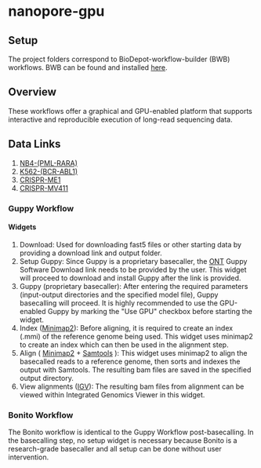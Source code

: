 # nanopore-gpu

## Setup
The project folders correspond to BioDepot-workflow-builder (BWB) workflows. BWB can be found and installed [here](https://github.com/BioDepot/BioDepot-workflow-builder).

## Overview
These workflows offer a graphical and GPU-enabled platform that supports interactive and reproducible execution of long-read sequencing data. 

## Data Links
<ol>
  <li><a href="https://drive.google.com/drive/folders/1wTqwhGsnJx77z4i0yQ40rsSUqgFfN7FB?usp=sharing">NB4-(PML-RARA) </a></li>
  <li><a href="https://drive.google.com/drive/folders/1Tq2qCmbtqCCEcN9xQ4xU-5c50dpOXtcg?usp=sharing">K562-(BCR-ABL1) </a></li>
  <li><a href="https://drive.google.com/drive/folders/1S0HvJcPCKpivUGMyVRq91WQhCUA9WY40?usp=sharing">CRISPR-ME1</a></li>
  <li><a href="https://drive.google.com/drive/folders/18jBPVRAtFLOcLcoN-j_y2OYT4jUjdsJF?usp=sharing">CRISPR-MV411</a></li>
</ol>

### Guppy Workflow
#### Widgets
<ol>
  <li>Download: Used for downloading fast5 files or other starting data by providing a download link and output folder.</li> 
  <li>Setup Guppy: Since Guppy is a proprietary basecaller, the <a href="https://nanoporetech.com/">ONT</a> Guppy Software Download link needs to be provided by the user. This widget will proceed to download and install Guppy after the link is provided.</li> 
  <li>Guppy (proprietary basecaller): After entering the required parameters (input-output directories and the specified model file), Guppy basecalling will proceed. It is highly recommended to use the GPU-enabled Guppy by marking the "Use GPU" checkbox before starting the widget.</li>
  <li>Index (<a href="https://github.com/lh3/minimap2">Minimap2</a>): Before aligning, it is required to create an index (.mmi) of the reference genome being used. This widget uses minimap2 to create an index which can then be used in the alignment step.</li>
  <li>Align ( <a href="https://github.com/lh3/minimap2">Minimap2</a> + <a href="http://www.htslib.org/">Samtools</a> ): This widget uses minimap2 to align the basecalled reads to a reference genome, then sorts and indexes the output with Samtools. The resulting bam files are saved in the specified output directory.</li>
  <li>View alignments (<a href="https://software.broadinstitute.org/software/igv/">IGV</a>): The resulting bam files from alignment can be viewed within Integrated Genomics Viewer in this widget.</li>
</ol>

### Bonito Workflow
The Bonito workflow is identical to the Guppy Workflow post-basecalling. In the basecalling step, no setup widget is necessary because Bonito is a research-grade basecaller and all setup can be done without user intervention.
